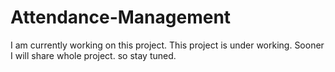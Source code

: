 # Attendance-Management
I am currently working on this project. This project is under working. Sooner I will share whole project. so stay tuned.

